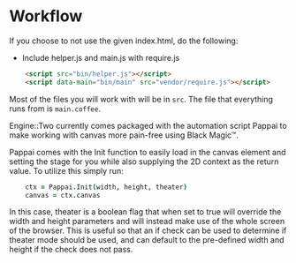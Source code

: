 Workflow
===

If you choose to not use the given index.html, 
do the following:

* Include helper.js and main.js with require.js
```html
    <script src="bin/helper.js"></script>
    <script data-main="bin/main" src="vendor/require.js"></script>
```

Most of the files you will work with will be in `src`. 
The file that everything runs from is `main.coffee`.

Engine::Two currently comes packaged with the 
automation script Pappai to make working with canvas 
more pain-free using Black Magic™.

Pappai comes with the Init function to easily load 
in the canvas element and setting the stage for you 
while also supplying the 2D context as the return 
value. To utilize this simply run:
```coffee
    ctx = Pappai.Init(width, height, theater)
    canvas = ctx.canvas
```
In this case, theater is a boolean flag that when set 
to true will override the width and height parameters 
and will instead make use of the whole screen of the 
browser. This is useful so that an if check can be 
used to determine if theater mode should be used, 
and can default to the pre-defined width and height 
if the check does not pass.
